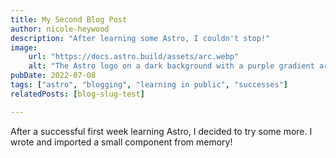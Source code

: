 ```yaml
---
title: My Second Blog Post
author: nicole-heywood
description: "After learning some Astro, I couldn't stop!"
image:
    url: "https://docs.astro.build/assets/arc.webp"
    alt: "The Astro logo on a dark background with a purple gradient arc."
pubDate: 2022-07-08
tags: ["astro", "blogging", "learning in public", "successes"]
relatedPosts: [blog-slug-test]

---
```

After a successful first week learning Astro, I decided to try some more. I wrote and imported a small component from memory!